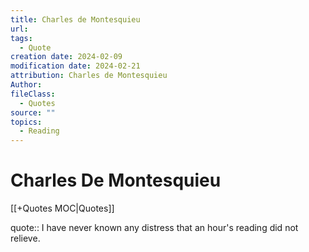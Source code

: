 ```yaml
---
title: Charles de Montesquieu
url: 
tags:
  - Quote
creation date: 2024-02-09
modification date: 2024-02-21
attribution: Charles de Montesquieu
Author: 
fileClass:
  - Quotes
source: ""
topics:
  - Reading
---
```


# Charles De Montesquieu

[[+Quotes MOC|Quotes]]

quote:: I have never known any distress that an hour's reading did not relieve.
